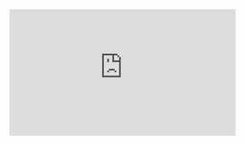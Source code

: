 <iframe id="kaltura_player" src='https://cdnapisec.kaltura.com/p/391241/embedPlaykitJs/uiconf_id/44855082?iframeembed=true&amp;entry_id=1_2s7817wm&amp;config%5Bprovider%5D=%7B%22widgetId%22%3A%221_kucisxly%22%7D&amp;config%5Bplayback%5D=%7B%22startTime%22%3A0%7D'  style="width: 400px;height: 225px;border: 0;" allowfullscreen webkitallowfullscreen mozAllowFullScreen allow="autoplay *; fullscreen *; encrypted-media *" sandbox="allow-downloads allow-forms allow-same-origin allow-scripts allow-top-navigation allow-pointer-lock allow-popups allow-modals allow-orientation-lock allow-popups-to-escape-sandbox allow-presentation allow-top-navigation-by-user-activation" title="andershu_CS492_assignment6"></iframe>
